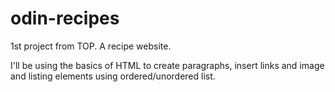 # odin-recipes

1st project from TOP. A recipe website.

I'll be using the basics of HTML to create paragraphs, insert links and image and listing elements using ordered/unordered list.